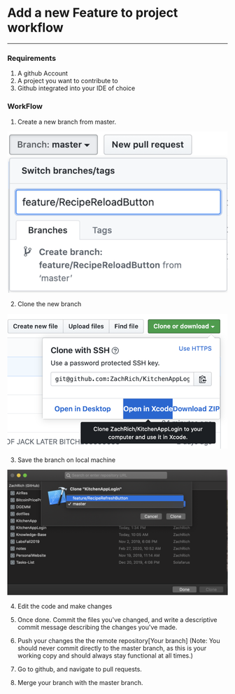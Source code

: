 # Add a new Feature to project workflow
---
### Requirements
1. A github Account
2. A project you want to contribute to
3. Github integrated into your IDE of choice

### WorkFlow

1. Create a new branch from master.

![Creating a branch](Images/CreateBranch.jpg)

2. Clone the new branch

![Cloning a branch](Images/Clone.jpg)

3. Save the branch on local machine

![Saving the cloned Branch](Images/Clone2.jpg)

4. Edit the code and make changes

5. Once done. Commit the files you've changed, and write a descriptive commit message describing the changes you've made.

6. Push your changes the the remote repository[Your branch] (Note: You should never commit directly to the master branch, as 
this is your working copy and should always stay functional at all times.)
7. Go to github, and navigate to pull requests.

8. Merge your branch with the master branch.

